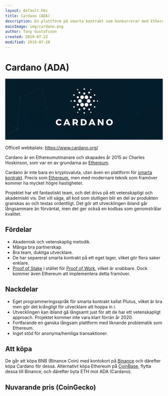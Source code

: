 ```yaml
---
layout: default.hbs
title: Cardano (ADA)
description: En plattform på smarta kontrakt som konkurrerar med Ethereum. Deras metodik är akademisk och vetenskaplig.
mainImage: img/cardano.png
author: Tony Gustafsson
created: 2019-07-22
modified: 2019-07-28
---
```


# Cardano (ADA)

![Cardano](../img/cardano.png 'Cardano')

Officell webbplats: https://www.cardano.org/

Cardano är en Ethereumutmanare och skapades år 2015 av Charles Hoskinson, som var en av grundarna av [Ethereum](/kryptovalutor/ethereum.html).

Cardano är inte bara en kryptovaluta, utan även en plattform för [smarta kontrakt](/tekniker/smarta-kontrakt.html). Precis som [Ethereum](/kryptovalutor/ethereum.html), men med modernare teknik som framöver kommer ha mycket högre hastigheter.

Projektet har ett fantastiskt team, och det drivs på ett vetenskapligt och akademiskt vis. Det vill säga, all kod som slutligen blir en del av produkten granskas av och testas ordentligt. Det gör att utvecklingen ibland går långsammare än förväntat, men det ger också en kodbas som genomstrålar kvalitet.

## Fördelar

-   Akademisk och vetenskaplig metodik.
-   Många bra partnerskap.
-   Bra team, duktiga utvecklare.
-   De har separerat smarta kontrakt på ett eget lager, vilket gör flera saker enklare.
-   [Proof of Stake](/tekniker/proof-of-stake.html) i stället för [Proof of Work](/tekniker/proof-of-work.html), vilket är snabbare. Dock kommer även Ethereum att implementera detta framöver.

## Nackdelar

-   Eget programmeringsspråk för smarta kontrakt kallat Plutus, vilket är bra men gör det krångligt för utvecklare att hoppa in i.
-   Utvecklingen kan ibland gå långsamt just för att de har ett vetenskapligt approach. Projektet kommer inte vara klart förrän år 2020.
-   Fortfarande en ganska långsam plattform med liknande problematik som Ethereum.
-   Inget stöd för anonyma/hemliga transaktioner.

## Att köpa

De går att köpa BNB (Binance Coin) med kontokort på [Binance](https://www.binance.com) och därefter köpa Cardano för dessa. Alternativt köpa Ethereum på [CoinBase](https://www.coinbase.com/), flytta dessa till Binance, och därefter byta ETH mot ADA (Cardano).

## Nuvarande pris (CoinGecko)

<script src="https://widgets.coingecko.com/coingecko-coin-ticker-widget.js"></script>

<coingecko-coin-ticker-widget currency="sek" coin-id="cardano" locale="en"></coingecko-coin-ticker-widget>
